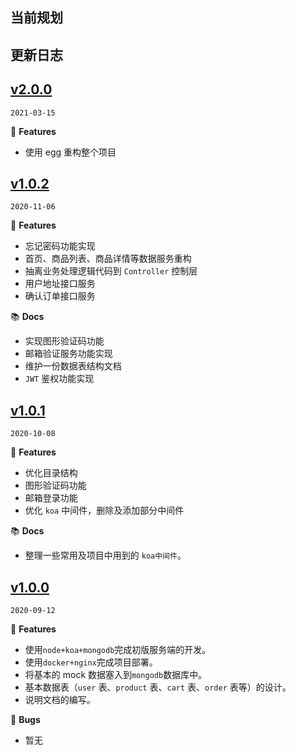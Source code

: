 ## 当前规划

## 更新日志

## [v2.0.0](https://github.com/Ewall1106/panda-server/tree/2.0.0)

`2021-03-15`

🎉 **Features**

- 使用 egg 重构整个项目

## [v1.0.2](https://github.com/Ewall1106/panda-server/tree/1.0.2)

`2020-11-06`

🎉 **Features**

- 忘记密码功能实现
- 首页、商品列表、商品详情等数据服务重构
- 抽离业务处理逻辑代码到 `Controller` 控制层
- 用户地址接口服务
- 确认订单接口服务

📚 **Docs**

- 实现图形验证码功能
- 邮箱验证服务功能实现
- 维护一份数据表结构文档
- `JWT` 鉴权功能实现

## [v1.0.1](https://github.com/Ewall1106/panda-server/tree/1.0.1)

`2020-10-08`

🎉 **Features**

- 优化目录结构
- 图形验证码功能
- 邮箱登录功能
- 优化 `koa` 中间件，删除及添加部分中间件

📚 **Docs**

- 整理一些常用及项目中用到的 `koa中间件`。

## [v1.0.0](https://github.com/Ewall1106/panda-server/tree/1.0.0)

`2020-09-12`

🎉 **Features**

- 使用`node+koa+mongodb`完成初版服务端的开发。
- 使用`docker+nginx`完成项目部署。
- 将基本的 mock 数据塞入到`mongodb`数据库中。
- 基本数据表（`user` 表、`product` 表、`cart` 表、`order` 表等）的设计。
- 说明文档的编写。

🐛 **Bugs**

- 暂无
